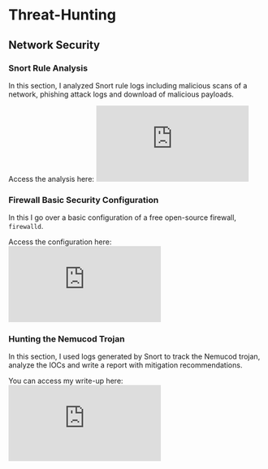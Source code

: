 # Threat-Hunting

## Network Security


### Snort Rule Analysis

In this section, I analyzed Snort rule logs including malicious scans of a network, phishing attack logs and download of malicious payloads.

Access the analysis here:
![Snort Rule Analysis](https://github.com/Sk3llington/Threat-Hunting/blob/main/Snort_Rules_Analysis.md)


### Firewall Basic Security Configuration

In this I go over a basic configuration of a free open-source firewall, `firewalld`.

Access the configuration here:
![ufw_firewalld](https://github.com/Sk3llington/Threat-Hunting/blob/main/Firewall_Basic_Security_Configuration.md)

### Hunting the Nemucod Trojan

In this section, I used logs generated by Snort to track the Nemucod trojan, analyze the IOCs and write a report with mitigation recommendations.

You can access my write-up here:
![Nemucod Trojan Hunt](https://github.com/Sk3llington/Threat-Hunting/blob/main/Hunting_The_Nemucod_Trojan.md)
